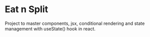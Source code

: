 # Eat n Split

Project to master components, jsx, conditional rendering and state management with useState() hook in react.
